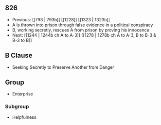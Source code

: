## 826
- Previous: [[793 | 793b]] [[1228]] [[1323 | 1323b]] 
- A is thrown into prison through false evidence in a political conspiracy
- B, working secretly, rescues A from prison by proving his innocence
- Next: [[1244 | 1244b ch A to A-3]] [[1278 | 1278b ch A to A-3, B to B-3 &amp; B-3 to B]] 

## B Clause
- Seeking Secretly to Preserve Another from Danger

## Group
- Enterprise

### Subgroup
- Helpfulness

